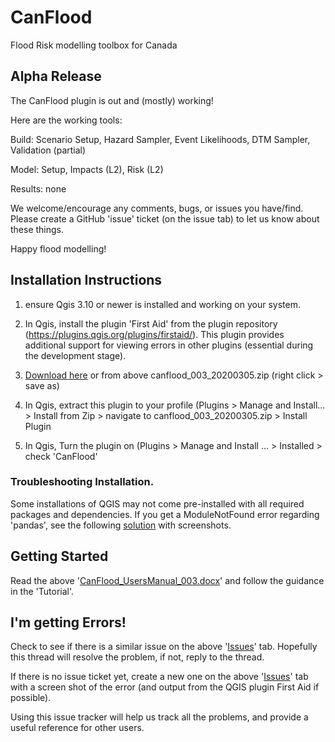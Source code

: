 # CanFlood
Flood Risk modelling toolbox for Canada

## Alpha Release
The CanFlood plugin is out and (mostly) working!  

Here are the working tools:

Build: Scenario Setup, Hazard Sampler, Event Likelihoods, DTM Sampler, Validation (partial)

Model: Setup, Impacts (L2), Risk (L2)

Results: none

We welcome/encourage any comments, bugs, or issues you have/find. Please create a GitHub 'issue' ticket (on the issue tab) to let us know about these things.

Happy flood modelling!

## Installation Instructions 

1) ensure Qgis 3.10 or newer is installed and working on your system. 

2) In Qgis, install the plugin 'First Aid' from the plugin repository (https://plugins.qgis.org/plugins/firstaid/). This plugin provides additional support for viewing errors in other plugins (essential during the development stage).

3) [Download here](https://github.com/IBIGroupCanWest/CanFlood/raw/dev/canflood_003_20200305.zip) or from above canflood_003_20200305.zip (right click > save as) 

4) In Qgis, extract this plugin to your profile (Plugins > Manage and Install... > Install from Zip > navigate to canflood_003_20200305.zip > Install Plugin

5) In Qgis, Turn the plugin on (Plugins > Manage and Install ... > Installed > check 'CanFlood'

### Troubleshooting Installation.

Some installations of QGIS may not come pre-installed with all required packages and dependencies. If you get a ModuleNotFound error regarding 'pandas', see the following [solution](https://github.com/IBIGroupCanWest/CanFlood/issues/6) with screenshots.

## Getting Started

Read the above '[CanFlood_UsersManual_003.docx](https://github.com/IBIGroupCanWest/CanFlood/raw/dev/CanFlood_UsersManual_003.docx)' and follow the guidance in the 'Tutorial'.


## I'm getting Errors!
Check to see if there is a similar issue on the above '[Issues](https://github.com/IBIGroupCanWest/CanFlood/issues)' tab.  Hopefully this thread will resolve the problem, if not, reply to the thread.

If there is no issue ticket yet, create a new one on the above '[Issues](https://github.com/IBIGroupCanWest/CanFlood/issues)' tab with a screen shot of the error (and output from the QGIS plugin First Aid if possible). 

Using this issue tracker will help us track all the problems, and provide a useful reference for other users.


